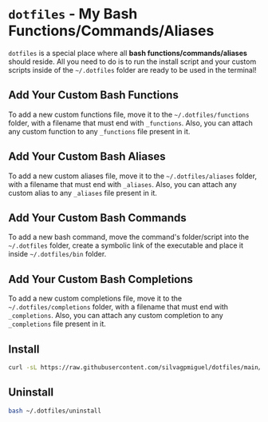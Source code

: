 # `dotfiles` - My Bash Functions/Commands/Aliases

`dotfiles` is a special place where all **bash functions/commands/aliases** should reside. All you need to do is to run the install script and your custom scripts inside of the `~/.dotfiles` folder are ready to be used in the terminal!

## Add Your Custom Bash Functions
To add a new custom functions file, move it to the `~/.dotfiles/functions` folder, with a filename that must end with `_functions`. Also, you can attach any custom function to any `_functions` file present in it. 

## Add Your Custom Bash Aliases
To add a new custom aliases file, move it to the `~/.dotfiles/aliases` folder, with a filename that must end with `_aliases`. Also, you can attach any custom alias to any `_aliases` file present in it. 

## Add Your Custom Bash Commands
To add a new bash command, move the command's folder/script into the `~/.dotfiles` folder, create a symbolic link of the executable and place it inside `~/.dotfiles/bin` folder.

## Add Your Custom Bash Completions
To add a new custom completions file, move it to the `~/.dotfiles/completions` folder, with a filename that must end with `_completions`. Also, you can attach any custom completion to any `_completions` file present in it. 

## Install

```bash
curl -sL https://raw.githubusercontent.com/silvagpmiguel/dotfiles/main/install | bash && . ~/.profile && . ~/.bashrc
```

## Uninstall
```bash
bash ~/.dotfiles/uninstall
```